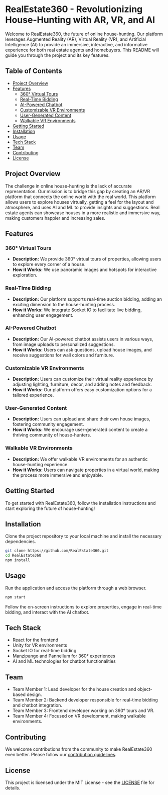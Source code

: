 # RealEstate360 - Revolutionizing House-Hunting with AR, VR, and AI

Welcome to RealEstate360, the future of online house-hunting. Our platform leverages Augmented Reality (AR), Virtual Reality (VR), and Artificial Intelligence (AI) to provide an immersive, interactive, and informative experience for both real estate agents and homebuyers. This README will guide you through the project and its key features.

## Table of Contents

-   [Project Overview](#project-overview)
-   [Features](#features)
    -   [360° Virtual Tours](#360-virtual-tours)
    -   [Real-Time Bidding](#real-time-bidding)
    -   [AI-Powered Chatbot](#ai-powered-chatbot)
    -   [Customizable VR Environments](#customizable-vr-environments)
    -   [User-Generated Content](#user-generated-content)
    -   [Walkable VR Environments](#walkable-vr-environments)
-   [Getting Started](#getting-started)
-   [Installation](#installation)
-   [Usage](#usage)
-   [Tech Stack](#tech-stack)
-   [Team](#team)
-   [Contributing](#contributing)
-   [License](#license)

## Project Overview

The challenge in online house-hunting is the lack of accurate representation. Our mission is to bridge this gap by creating an AR/VR platform that connects the online world with the real world. This platform allows users to explore houses virtually, getting a feel for the layout and atmosphere, and uses AI and ML to provide insights and suggestions. Real estate agents can showcase houses in a more realistic and immersive way, making customers happier and increasing sales.

## Features

### 360° Virtual Tours

-   **Description:** We provide 360° virtual tours of properties, allowing users to explore every corner of a house.
-   **How it Works:** We use panoramic images and hotspots for interactive exploration.

### Real-Time Bidding

-   **Description:** Our platform supports real-time auction bidding, adding an exciting dimension to the house-hunting process.
-   **How it Works:** We integrate Socket IO to facilitate live bidding, enhancing user engagement.

### AI-Powered Chatbot

-   **Description:** Our AI-powered chatbot assists users in various ways, from image uploads to personalized suggestions.
-   **How it Works:** Users can ask questions, upload house images, and receive suggestions for wall colors and furniture.

### Customizable VR Environments

-   **Description:** Users can customize their virtual reality experience by adjusting lighting, furniture, decor, and adding notes and feedback.
-   **How it Works:** Our platform offers easy customization options for a tailored experience.

### User-Generated Content

-   **Description:** Users can upload and share their own house images, fostering community engagement.
-   **How it Works:** We encourage user-generated content to create a thriving community of house-hunters.

### Walkable VR Environments

-   **Description:** We offer walkable VR environments for an authentic house-hunting experience.
-   **How it Works:** Users can navigate properties in a virtual world, making the process more immersive and enjoyable.

## Getting Started

To get started with RealEstate360, follow the installation instructions and start exploring the future of house-hunting!

## Installation

Clone the project repository to your local machine and install the necessary dependencies.

```bash
git clone https://github.com/RealEstate360.git
cd RealEstate360
npm install
```

## Usage

Run the application and access the platform through a web browser.

```bash
npm start
```

Follow the on-screen instructions to explore properties, engage in real-time bidding, and interact with the AI chatbot.

## Tech Stack

-   React for the frontend
-   Unity for VR environments
-   Socket IO for real-time bidding
-   Manzipango and Pannellum for 360° experiences
-   AI and ML technologies for chatbot functionalities

## Team

-   Team Member 1: Lead developer for the house creation and object-based design.
-   Team Member 2: Backend developer responsible for real-time bidding and chatbot integration.
-   Team Member 3: Frontend developer working on 360° tours and VR.
-   Team Member 4: Focused on VR development, making walkable environments.

## Contributing

We welcome contributions from the community to make RealEstate360 even better. Please follow our [contribution guidelines](CONTRIBUTING.md).

## License

This project is licensed under the MIT License - see the [LICENSE](LICENSE) file for details.
